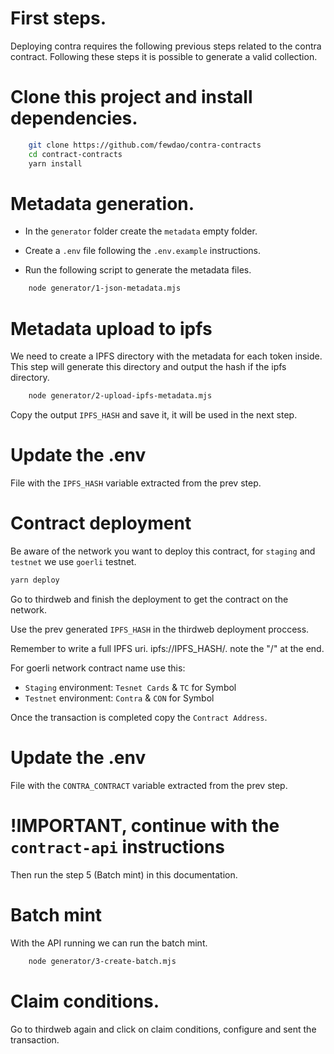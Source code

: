 # First steps.

Deploying contra requires the following previous steps related to the contra contract. Following these steps it is possible to generate a valid collection.

# Clone this project and install dependencies.

```bash
    git clone https://github.com/fewdao/contra-contracts
    cd contract-contracts
    yarn install
```

# Metadata generation.

- In the `generator` folder create the `metadata` empty folder.

- Create a `.env` file following the `.env.example` instructions.

- Run the following script to generate the metadata files.

```bash
    node generator/1-json-metadata.mjs
```

# Metadata upload to ipfs

We need to create a IPFS directory with the metadata for each token inside. This step will generate this directory and output the hash if the ipfs directory.

```bash
    node generator/2-upload-ipfs-metadata.mjs
```

Copy the output `IPFS_HASH` and save it, it will be used in the next step.

# Update the .env 
 
File with the `IPFS_HASH` variable extracted from the prev step.

# Contract deployment

Be aware of the network you want to deploy this contract, for `staging` and `testnet` we use `goerli` testnet.

```bash
yarn deploy
```
Go to thirdweb and finish the deployment to get the contract on the network.

Use the prev generated `IPFS_HASH` in the thirdweb deployment proccess. 

Remember to write a full IPFS uri. ipfs://IPFS_HASH/. note the "/" at the end.

For goerli network contract name use this: 

- `Staging` environment: `Tesnet Cards` & `TC`  for Symbol
- `Testnet` environment: `Contra` & `CON` for Symbol

Once the transaction is completed copy the `Contract Address`.

# Update the .env 
 
File with the `CONTRA_CONTRACT` variable extracted from the prev step.

# !IMPORTANT, continue with the `contract-api` instructions 

Then run the step 5 (Batch mint) in this documentation.

# Batch mint

With the API running we can run the batch mint.

```bash
    node generator/3-create-batch.mjs
```

# Claim conditions.

Go to thirdweb again and click on claim conditions, configure and sent the transaction.
